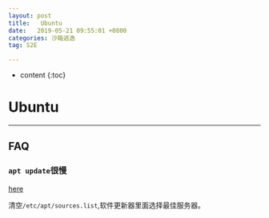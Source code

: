 ```yaml
---
layout: post
title:   Ubuntu
date:   2019-05-21 09:55:01 +0800
categories: 沙箱逃逸
tag: S2E

---
```

* content
{:toc}


# Ubuntu

---

## FAQ

### `apt update`很慢

[here](https://blog.csdn.net/gerald_jones/article/details/80771884)

清空`/etc/apt/sources.list`,软件更新器里面选择最佳服务器。

